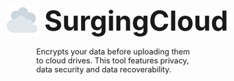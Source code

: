 ﻿<div style="margin: 0 auto; max-width: 75%;">

<h1 style="display: flex; gap: 16px; align-items: center; justify-content: center; margin: 0 auto; margin-bottom: 24px;">
  <img src="./docs/twemoji-2601.svg" width="75px" alt="SurgingCloud icon"/>
  <span style="font-size: 64px;">SurgingCloud</span>
</h1>

<p style="font-size: 18px;">Encrypts your data before uploading them to cloud drives. This tool features privacy, data security and data recoverability.</p>

</div>
